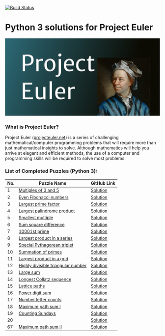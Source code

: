 [![Build Status](https://travis-ci.org/ikostan/ProjectEuler.svg?branch=master)](https://travis-ci.org/ikostan/ProjectEuler)

# Python 3 solutions for Project Euler

![](https://github.com/ikostan/ProjectEuler/blob/master/ProjectEuler.png)

### What is Project Euler?

Project Euler ([projecteuler.net](http://projecteuler.net)) is a series of challenging mathematical/computer programming problems that will require more than just mathematical insights to solve. Although mathematics will help you arrive at elegant and efficient methods, the use of a computer and programming skills will be required to solve most problems.

### List of Completed Puzzles (Python 3):

| No. | Puzzle Name                                                                                                     | GitHub Link |
|-----|-----------------------------------------------------------------------------------------------------------------|-------------|
|1    |[Multiples of 3 and 5](https://projecteuler.net/problem=1) |[Solution](https://github.com/ikostan/ProjectEuler/tree/master/Problem_1)|
|2    |[Even Fibonacci numbers](https://projecteuler.net/problem=2)|[Solution](https://github.com/ikostan/ProjectEuler/tree/master/Problem_2)|
|3    |[Largest prime factor](https://projecteuler.net/problem=3)|[Solution](https://github.com/ikostan/ProjectEuler/tree/master/Problem_3)|
|4    |[Largest palindrome product](https://projecteuler.net/problem=4)|[Solution](https://github.com/ikostan/ProjectEuler/tree/master/Problem_4)|
|5    |[Smallest multiple](https://projecteuler.net/problem=5)|[Solution](https://github.com/ikostan/ProjectEuler/tree/master/Problem_5)|
|6    |[Sum square difference](https://projecteuler.net/problem=6)|[Solution](https://github.com/ikostan/ProjectEuler/tree/master/Problem_6)|
|7    |[10001st prime](https://projecteuler.net/problem=7)|[Solution](https://github.com/ikostan/ProjectEuler/tree/master/Problem_7)|
|8    |[Largest product in a series](https://projecteuler.net/problem=8)|[Solution](https://github.com/ikostan/ProjectEuler/tree/master/Problem_8)|
|9    |[Special Pythagorean triplet](https://projecteuler.net/problem=9)|[Solution](https://github.com/ikostan/ProjectEuler/tree/master/Problem_9)|
|10   |[Summation of primes](https://projecteuler.net/problem=10)|[Solution](https://github.com/ikostan/ProjectEuler/tree/master/Problem_10)|
|11   |[Largest product in a grid](https://projecteuler.net/problem=11)|[Solution](https://github.com/ikostan/ProjectEuler/tree/master/Problem_11)|
|12   |[Highly divisible triangular number](https://projecteuler.net/problem=12)|[Solution](https://github.com/ikostan/ProjectEuler/tree/master/Problem_12)|
|13   |[Large sum](https://projecteuler.net/problem=13)|[Solution](https://github.com/ikostan/ProjectEuler/tree/master/Problem_13)|
|14   |[Longest Collatz sequence](https://projecteuler.net/problem=14)|[Solution](https://github.com/ikostan/ProjectEuler/tree/master/Problem_14)|
|15   |[Lattice paths](https://projecteuler.net/problem=15)|[Solution](https://github.com/ikostan/ProjectEuler/tree/master/Problem_15)|
|16   |[Power digit sum](https://projecteuler.net/problem=16)|[Solution](https://github.com/ikostan/ProjectEuler/tree/master/Problem_16)|
|17   |[Number letter counts](https://projecteuler.net/problem=17)|[Solution](https://github.com/ikostan/ProjectEuler/tree/master/Problem_17)|
|18   |[Maximum path sum I](https://projecteuler.net/problem=18)|[Solution](https://github.com/ikostan/ProjectEuler/tree/master/Problem_18)|
|19   |[Counting Sundays](https://projecteuler.net/problem=19)|[Solution](https://github.com/ikostan/ProjectEuler/tree/master/Problem_19)|
|20   |[]()|[Solution]()|
|67   |[Maximum path sum II](https://projecteuler.net/problem=67)|[Solution](https://github.com/ikostan/ProjectEuler/tree/master/Problem_67)|
